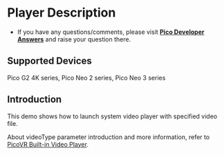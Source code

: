 # Player Description

- If you have any questions/comments, please visit [**Pico Developer Answers**](https://devanswers.pico-interactive.com/) and raise your question there.

## Supported Devices
Pico G2 4K series, Pico Neo 2 series, Pico Neo 3 series

## Introduction
This demo shows how to launch system video player with specified video file.

About videoType parameter introduction and more information, refer to [PicoVR Built-in Video Player](http://static.appstore.picovr.com/docs/VideoPlayer/index.html).
